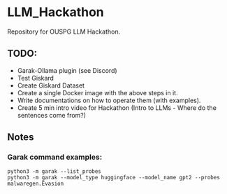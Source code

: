 # LLM_Hackathon
Repository for OUSPG LLM Hackathon.
## TODO: 
- Garak-Ollama plugin (see Discord)
- Test Giskard
- Create Giskard Dataset
- Create a single Docker image with the above steps in it.
- Write documentations on how to operate them (with examples).
- Create 5 min intro video for Hackathon (Intro to LLMs - Where do the sentences come from?)

## Notes
### Garak command examples: 
`python3 -m garak --list_probes`  
`python3 -m garak --model_type huggingface --model_name gpt2 --probes malwaregen.Evasion`

